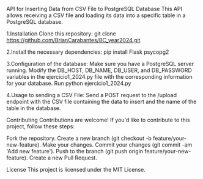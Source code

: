 API for Inserting Data from CSV File to PostgreSQL Database
This API allows receiving a CSV file and loading its data into a specific table in a PostgreSQL database.

1.Installation
Clone this repository:
git clone https://github.com/BrianCarabantes/BC_year2024.git

2.Install the necessary dependencies:
pip install Flask psycopg2

3.Configuration of the database:
Make sure you have a PostgreSQL server running.
Modify the DB_HOST, DB_NAME, DB_USER, and DB_PASSWORD variables in the ejercicio1_2024.py file with the corresponding information for your database.
Run python ejercicio1_2024.py

4.Usage to sending a CSV File:
Send a POST request to the /upload endpoint with the CSV file containing the data to insert and the name of the table in the database.

Contributing
Contributions are welcome! If you'd like to contribute to this project, follow these steps:

Fork the repository.
Create a new branch (git checkout -b feature/your-new-feature).
Make your changes.
Commit your changes (git commit -am 'Add new feature').
Push to the branch (git push origin feature/your-new-feature).
Create a new Pull Request.

License
This project is licensed under the MIT License.

